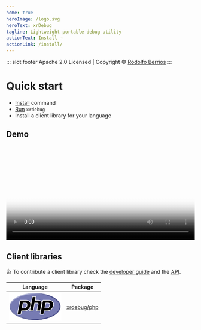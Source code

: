 ```yaml
---
home: true
heroImage: /logo.svg
heroText: xrDebug
tagline: Lightweight portable debug utility
actionText: Install →
actionLink: /install/
---
```


::: slot footer
Apache 2.0 Licensed | Copyright © [Rodolfo Berrios](https://rodolfoberrios.com)
:::

# Quick start

* [Install](/install) command
* [Run](run/README.md) `xrdebug`
* Install a client library for your language

## Demo

<video width="100%" poster="./src/social/xrdebug-social.png" controls>
    <source src="./src/video/cremino.mp4" type="video/mp4">
</video>

## Client libraries

👍 To contribute a client library check the [developer guide](/developer) and the [API](/api).

| Language                                                  | Package                                                   |
| --------------------------------------------------------- | --------------------------------------------------------- |
| <img src="./src/tech/php.svg" alt="drawing" width="140"/> | [xrdebug/php](https://packagist.org/packages/xrdebug/php) |
